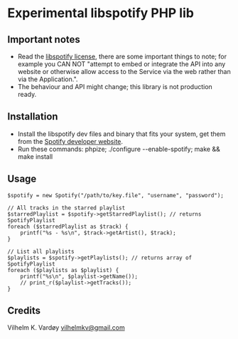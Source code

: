# Experimental libspotify PHP lib

## Important notes

  - Read the [libspotify license][1], there are some important things to note; for example you CAN NOT "attempt to embed or integrate the API into any website or otherwise allow access to the Service via the web rather than via the Application.".
  - The behaviour and API might change; this library is not production ready.

[1]: http://developer.spotify.com/en/libspotify/terms-of-use/ "libspotify terms of use"

## Installation

  - Install the libspotify dev files and binary that fits your system, get them from the [Spotify developer website][2].
  - Run these commands: phpize; ./configure --enable-spotify; make && make install

[2]: http://developer.spotify.com/

## Usage

    $spotify = new Spotify("/path/to/key.file", "username", "password");
    
    // All tracks in the starred playlist
    $starredPlaylist = $spotify->getStarredPlaylist(); // returns SpotifyPlaylist
    foreach ($starredPlaylist as $track) {
        printf("%s - %s\n", $track->getArtist(), $track);
    }
     
	// List all playlists
	$playlists = $spotify->getPlaylists(); // returns array of SpotifyPlaylist
	foreach ($playlists as $playlist) {
		printf("%s\n", $playlist->getName());
		// print_r($playlist->getTracks());
	}

## Credits

Vilhelm K. Vardøy <vilhelmkv@gmail.com>
